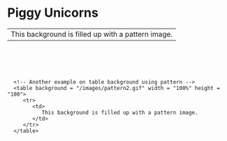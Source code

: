 # Piggy Unicorns
<!DOCTYPE html>
<html>

   <head>
      <title> # Piggy Unicorns </title>
   </head>
	
   <body>
      <!-- Set a table background using pattern -->
      <table background = "/images/pattern1.gif" width = "100%" height = "100">
         <tr>
            <td>
               This background is filled up with a pattern image.
            </td>
         </tr>
      </table>

      <!-- Another example on table background using pattern -->
      <table background = "/images/pattern2.gif" width = "100%" height = "100">
         <tr>
            <td>
               This background is filled up with a pattern image.
            </td>
         </tr>
      </table>
   </body>
   
</html>
  
